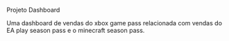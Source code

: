 Projeto Dashboard 

Uma dashboard de vendas do xbox game pass relacionada com vendas do EA play season pass e o minecraft season pass.
